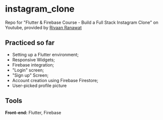 # instagram_clone

Repo for "Flutter & Firebase Course - Build a Full Stack Instagram Clone" on Youtube, provided by [Rivaan Ranawat](https://github.com/RivaanRanawat/)

## Practiced so far

- Setting up a Flutter environment;
- Responsive Widgets;
- Firebase integration;
- "Login" screen;
- "Sign up" Screen;
- Account creation using Firebase Firestore;
- User-picked profile picture

## Tools

**Front-end:** Flutter, Firebase
